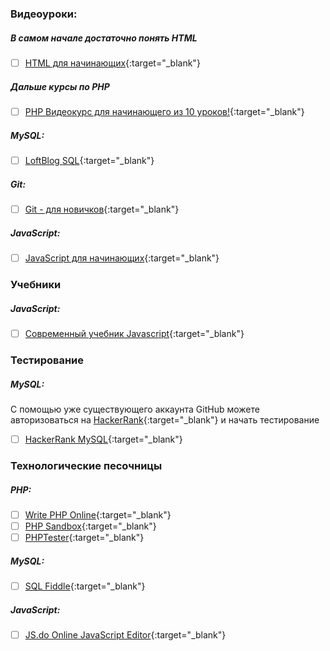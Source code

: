 ### Видеоуроки:
##### В самом начале достаточно понять HTML
- [ ] [HTML для начинающих](https://youtu.be/8mK5aY5YOCc){:target="_blank"}

##### Дальше курсы по PHP
- [ ] [PHP Видеокурс для начинающего из 10 уроков!](https://youtu.be/yy4uWmvDEAQ){:target="_blank"}

##### MySQL:
- [ ] [LoftBlog SQL](https://loftblog.ru/material/1-vvedenie/){:target="_blank"}

##### Git:
- [ ] [Git - для новичков](https://youtu.be/PEKN8NtBDQ0){:target="_blank"}

##### JavaScript:
- [ ] [JavaScript для начинающих](https://youtu.be/xgDtBQ-NxtA){:target="_blank"}

### Учебники
##### JavaScript:
- [ ] [Современный учебник Javascript](https://learn.javascript.ru/){:target="_blank"}

### Тестирование
##### MySQL:
С помощью уже существующего аккаунта GitHub можете авторизоваться на [HackerRank](https://www.hackerrank.com/login){:target="_blank"} и начать тестирование
- [ ] [HackerRank MySQL](https://www.hackerrank.com/domains/sql/select){:target="_blank"}

### Технологические песочницы
##### PHP:
- [ ] [Write PHP Online](http://www.writephponline.com/){:target="_blank"}
- [ ] [PHP Sandbox](http://sandbox.onlinephpfunctions.com/){:target="_blank"}
- [ ] [PHPTester](http://phptester.net/){:target="_blank"}

##### MySQL:
- [ ] [SQL Fiddle](http://sqlfiddle.com/){:target="_blank"}

##### JavaScript:
- [ ] [JS.do Online JavaScript Editor](https://js.do/){:target="_blank"}